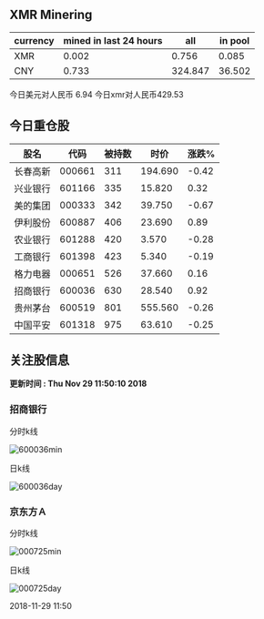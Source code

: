 ## XMR Minering

|currency|mined in last 24 hours|all|in pool|
|---|---|---|---|
|XMR|0.002|0.756|0.085|
|CNY|0.733|324.847|36.502|

今日美元对人民币 6.94	今日xmr对人民币429.53


## 今日重仓股 

|股名|代码|被持数|时价|涨跌%|
|---|---|---|---|---|
|长春高新|000661|311|194.690|-0.42|
|兴业银行|601166|335|15.820|0.32|
|美的集团|000333|342|39.750|-0.67|
|伊利股份|600887|406|23.690|0.89|
|农业银行|601288|420|3.570|-0.28|
|工商银行|601398|423|5.340|-0.19|
|格力电器|000651|526|37.660|0.16|
|招商银行|600036|630|28.540|0.92|
|贵州茅台|600519|801|555.560|-0.26|
|中国平安|601318|975|63.610|-0.25|

## 关注股信息
**更新时间 : Thu Nov 29 11:50:10 2018**
### 招商银行 
分时k线

![600036min](http://image.sinajs.cn/newchart/min/n/sh600036.gif)

日k线

![600036day](http://image.sinajs.cn/newchart/daily/n/sh600036.gif)

### 京东方Ａ 
分时k线

![000725min](http://image.sinajs.cn/newchart/min/n/sz000725.gif)

日k线

![000725day](http://image.sinajs.cn/newchart/daily/n/sz000725.gif)

2018-11-29 11:50